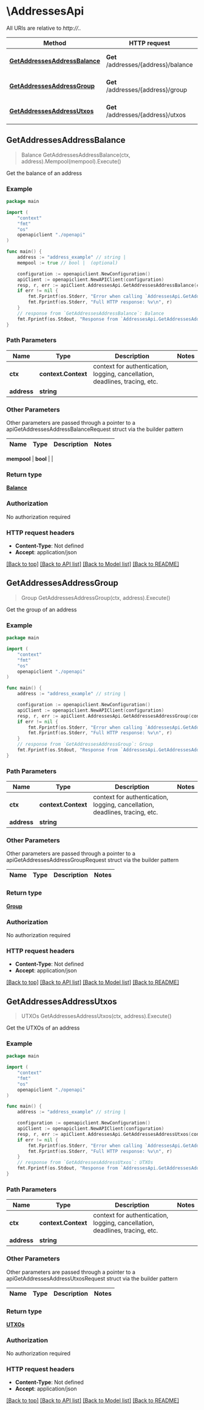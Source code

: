 # \AddressesApi

All URIs are relative to *http://..*

Method | HTTP request | Description
------------- | ------------- | -------------
[**GetAddressesAddressBalance**](AddressesApi.md#GetAddressesAddressBalance) | **Get** /addresses/{address}/balance | Get the balance of an address
[**GetAddressesAddressGroup**](AddressesApi.md#GetAddressesAddressGroup) | **Get** /addresses/{address}/group | Get the group of an address
[**GetAddressesAddressUtxos**](AddressesApi.md#GetAddressesAddressUtxos) | **Get** /addresses/{address}/utxos | Get the UTXOs of an address



## GetAddressesAddressBalance

> Balance GetAddressesAddressBalance(ctx, address).Mempool(mempool).Execute()

Get the balance of an address

### Example

```go
package main

import (
    "context"
    "fmt"
    "os"
    openapiclient "./openapi"
)

func main() {
    address := "address_example" // string | 
    mempool := true // bool |  (optional)

    configuration := openapiclient.NewConfiguration()
    apiClient := openapiclient.NewAPIClient(configuration)
    resp, r, err := apiClient.AddressesApi.GetAddressesAddressBalance(context.Background(), address).Mempool(mempool).Execute()
    if err != nil {
        fmt.Fprintf(os.Stderr, "Error when calling `AddressesApi.GetAddressesAddressBalance``: %v\n", err)
        fmt.Fprintf(os.Stderr, "Full HTTP response: %v\n", r)
    }
    // response from `GetAddressesAddressBalance`: Balance
    fmt.Fprintf(os.Stdout, "Response from `AddressesApi.GetAddressesAddressBalance`: %v\n", resp)
}
```

### Path Parameters


Name | Type | Description  | Notes
------------- | ------------- | ------------- | -------------
**ctx** | **context.Context** | context for authentication, logging, cancellation, deadlines, tracing, etc.
**address** | **string** |  | 

### Other Parameters

Other parameters are passed through a pointer to a apiGetAddressesAddressBalanceRequest struct via the builder pattern


Name | Type | Description  | Notes
------------- | ------------- | ------------- | -------------

 **mempool** | **bool** |  | 

### Return type

[**Balance**](Balance.md)

### Authorization

No authorization required

### HTTP request headers

- **Content-Type**: Not defined
- **Accept**: application/json

[[Back to top]](#) [[Back to API list]](../README.md#documentation-for-api-endpoints)
[[Back to Model list]](../README.md#documentation-for-models)
[[Back to README]](../README.md)


## GetAddressesAddressGroup

> Group GetAddressesAddressGroup(ctx, address).Execute()

Get the group of an address

### Example

```go
package main

import (
    "context"
    "fmt"
    "os"
    openapiclient "./openapi"
)

func main() {
    address := "address_example" // string | 

    configuration := openapiclient.NewConfiguration()
    apiClient := openapiclient.NewAPIClient(configuration)
    resp, r, err := apiClient.AddressesApi.GetAddressesAddressGroup(context.Background(), address).Execute()
    if err != nil {
        fmt.Fprintf(os.Stderr, "Error when calling `AddressesApi.GetAddressesAddressGroup``: %v\n", err)
        fmt.Fprintf(os.Stderr, "Full HTTP response: %v\n", r)
    }
    // response from `GetAddressesAddressGroup`: Group
    fmt.Fprintf(os.Stdout, "Response from `AddressesApi.GetAddressesAddressGroup`: %v\n", resp)
}
```

### Path Parameters


Name | Type | Description  | Notes
------------- | ------------- | ------------- | -------------
**ctx** | **context.Context** | context for authentication, logging, cancellation, deadlines, tracing, etc.
**address** | **string** |  | 

### Other Parameters

Other parameters are passed through a pointer to a apiGetAddressesAddressGroupRequest struct via the builder pattern


Name | Type | Description  | Notes
------------- | ------------- | ------------- | -------------


### Return type

[**Group**](Group.md)

### Authorization

No authorization required

### HTTP request headers

- **Content-Type**: Not defined
- **Accept**: application/json

[[Back to top]](#) [[Back to API list]](../README.md#documentation-for-api-endpoints)
[[Back to Model list]](../README.md#documentation-for-models)
[[Back to README]](../README.md)


## GetAddressesAddressUtxos

> UTXOs GetAddressesAddressUtxos(ctx, address).Execute()

Get the UTXOs of an address

### Example

```go
package main

import (
    "context"
    "fmt"
    "os"
    openapiclient "./openapi"
)

func main() {
    address := "address_example" // string | 

    configuration := openapiclient.NewConfiguration()
    apiClient := openapiclient.NewAPIClient(configuration)
    resp, r, err := apiClient.AddressesApi.GetAddressesAddressUtxos(context.Background(), address).Execute()
    if err != nil {
        fmt.Fprintf(os.Stderr, "Error when calling `AddressesApi.GetAddressesAddressUtxos``: %v\n", err)
        fmt.Fprintf(os.Stderr, "Full HTTP response: %v\n", r)
    }
    // response from `GetAddressesAddressUtxos`: UTXOs
    fmt.Fprintf(os.Stdout, "Response from `AddressesApi.GetAddressesAddressUtxos`: %v\n", resp)
}
```

### Path Parameters


Name | Type | Description  | Notes
------------- | ------------- | ------------- | -------------
**ctx** | **context.Context** | context for authentication, logging, cancellation, deadlines, tracing, etc.
**address** | **string** |  | 

### Other Parameters

Other parameters are passed through a pointer to a apiGetAddressesAddressUtxosRequest struct via the builder pattern


Name | Type | Description  | Notes
------------- | ------------- | ------------- | -------------


### Return type

[**UTXOs**](UTXOs.md)

### Authorization

No authorization required

### HTTP request headers

- **Content-Type**: Not defined
- **Accept**: application/json

[[Back to top]](#) [[Back to API list]](../README.md#documentation-for-api-endpoints)
[[Back to Model list]](../README.md#documentation-for-models)
[[Back to README]](../README.md)

